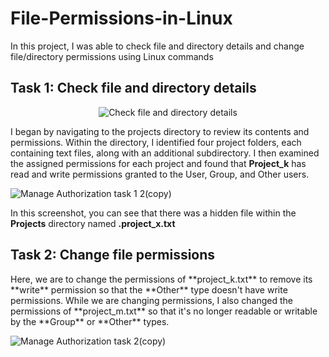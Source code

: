# File-Permissions-in-Linux

In this project, I was able to check file and directory details and change file/directory permissions using Linux commands


<h2>Task 1: Check file and directory details</h2>
<p align="center">
<img src="https://i.imgur.com/S53bjdk.png" alt="Check file and directory details"/>
</p>

I began by navigating to the projects directory to review its contents and permissions. Within the directory, I identified four project folders, each containing text files, along with an additional subdirectory. I then examined the assigned permissions for each project and found that **Project_k** has read and write permissions granted to the User, Group, and Other users.


![Manage Authorization task 1 2(copy)](https://github.com/user-attachments/assets/cdecf5e8-1479-4bed-8f67-2780e53bbb9e)

In this screenshot, you can see that there was a hidden file within the **Projects** directory named **.project_x.txt**


<h2>Task 2: Change file permissions</h2>
Here, we are to change the permissions of **project_k.txt** to remove its **write** permission so that the **Other** type doesn't have write permissions. While we are changing permissions, I also changed the permissions of **project_m.txt** so that it's no longer readable or writable by the **Group** or **Other** types.

![Manage Authorization task 2(copy)](https://github.com/user-attachments/assets/12e67a32-8781-4acd-b39c-08dc5f4e167a)
